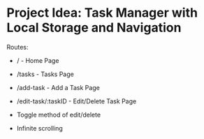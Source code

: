 # Project Idea: Task Manager with Local Storage and Navigation

Routes:
- / - Home Page
- /tasks - Tasks Page
- /add-task - Add a Task Page
- /edit-task/:taskID - Edit/Delete Task Page

- Toggle method of edit/delete
- Infinite scrolling


